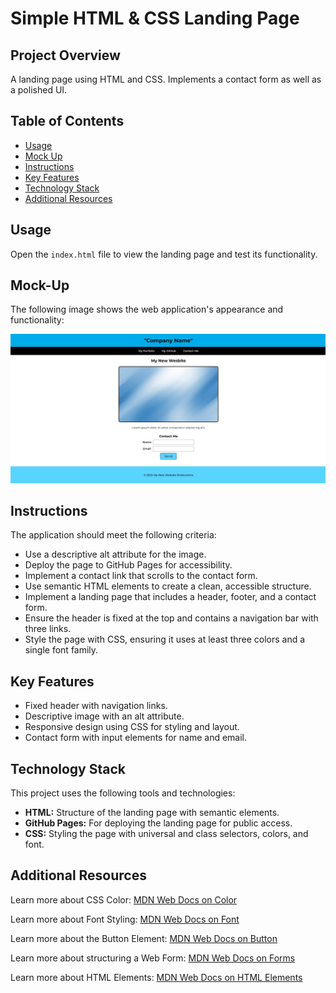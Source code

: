 # Simple HTML & CSS Landing Page

## Project Overview

A landing page using HTML and CSS. Implements a contact form as well as a polished UI.

## Table of Contents

- [Usage](#usage)
- [Mock Up](#mock-up)
- [Instructions](#instructions)
- [Key Features](#key-features)
- [Technology Stack](#technology-stack)
- [Additional Resources](#additional-resources)

## Usage

Open the `index.html` file to view the landing page and test its functionality.

## Mock-Up

The following image shows the web application's appearance and functionality:

![Screenshot](./assets/images/scWebsite.jpg)

## Instructions

The application should meet the following criteria:

- Use a descriptive alt attribute for the image.
- Deploy the page to GitHub Pages for accessibility.
- Implement a contact link that scrolls to the contact form.
- Use semantic HTML elements to create a clean, accessible structure.
- Implement a landing page that includes a header, footer, and a contact form.
- Ensure the header is fixed at the top and contains a navigation bar with three links.
- Style the page with CSS, ensuring it uses at least three colors and a single font family.

## Key Features

- Fixed header with navigation links.
- Descriptive image with an alt attribute.
- Responsive design using CSS for styling and layout.
- Contact form with input elements for name and email.

## Technology Stack

This project uses the following tools and technologies:

- **HTML:** Structure of the landing page with semantic elements.
- **GitHub Pages:** For deploying the landing page for public access.
- **CSS:** Styling the page with universal and class selectors, colors, and font.

## Additional Resources

Learn more about CSS Color: [MDN Web Docs on Color](https://developer.mozilla.org/en-US/docs/Web/CSS/color)

Learn more about Font Styling: [MDN Web Docs on Font](https://developer.mozilla.org/en-US/docs/Web/CSS/font)

Learn more about the Button Element: [MDN Web Docs on Button](https://developer.mozilla.org/en-US/docs/Web/HTML/Element/button)

Learn more about structuring a Web Form: [MDN Web Docs on Forms](https://developer.mozilla.org/en-US/docs/Learn/Forms/How_to_structure_a_web_form)

Learn more about HTML Elements: [MDN Web Docs on HTML Elements](https://developer.mozilla.org/en-US/docs/Web/HTML/Element)
